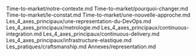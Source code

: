 Time-to-market/notre-contexte.md
Time-to-market/pourquoi-changer.md
Time-to-market/le-constat.md
Time-to-market/une-nouvelle-approche.md
Les_4_axes_principaux/une-representation-du-DevOps.md
Les_4_axes_principaux/metrologie.md
Les_4_axes_principaux/continuous-integration.md
Les_4_axes_principaux/continuous-delivery.md
Les_4_axes_principaux/infrastructure-elastique.md
Les_pratiques/craftsmanship.md
Annexes/representation.md
